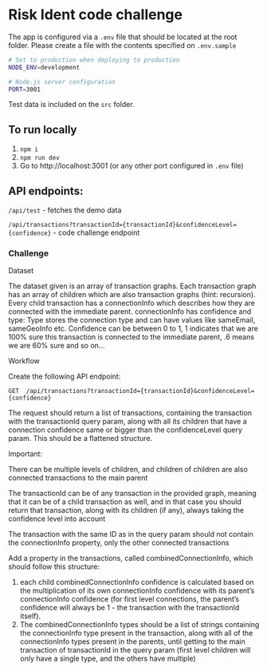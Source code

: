 # Risk Ident code challenge

The app is configured via a `.env` file that should be located at the root folder. Please create a file with the contents specified on `.env.sample`

```bash
# Set to production when deploying to production
NODE_ENV=development

# Node.js server configuration
PORT=3001
```

Test data is included on the `src` folder.

## To run locally
1) `npm i`
2) `npm run dev`
3) Go to http://localhost:3001 (or any other port configured in `.env` file)

## API endpoints:

`/api/test` - fetches the demo data

`/api/transactions?transactionId={transactionId}&confidenceLevel={confidence}` - code challenge endpoint

### Challenge
Dataset

The dataset given is an array of transaction graphs.
Each transaction graph has an array of children which are also transaction graphs (hint: recursion).
Every child transaction has a connectionInfo which describes how they are connected with the immediate parent.
connectionInfo has confidence and type:
Type stores the connection type and can have values like sameEmail, sameGeoInfo etc.
Confidence can be between 0 to 1, 1 indicates that we are 100% sure this transaction is connected to the immediate parent, .6 means we are 60% sure and so on...

Workflow

Create the following API endpoint:

`GET  /api/transactions?transactionId={transactionId}&confidenceLevel={confidence}`

The request should return a list of transactions, containing the transaction with the transactionId query param, along with all its children that have a connection confidence same or bigger than the confidenceLevel query param. This should be a flattened structure.

Important:

There can be multiple levels of children, and children of children are also connected transactions to the main parent

The transactionId can be of any transaction in the provided graph, meaning that it can be of a child transaction as well, and in that case you should return that transaction, along with its children (if any), always taking the confidence level into account

The transaction with the same ID as in the query param should not contain the connectionInfo property, only the other connected transactions

Add a property in the transactions, called combinedConnectionInfo, which should follow this structure:
1) each child combinedConnectionInfo confidence is calculated based on the multiplication of its own connectionInfo confidence with its parent’s connectionInfo confidence (for first level connections, the parent’s confidence will always be 1 - the transaction with the transactionId itself).
2) The combinedConnectionInfo types should be a list of strings containing the connectionInfo type present in the transaction, along with all of the connectionInfo types present in the parents, until getting to the main transaction of transactionId in the query param (first level children will only have a single type, and the others have multiple)